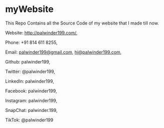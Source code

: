 # myWebsite
This Repo Contains all the Source Code of my website that I made till now.

Website: http://palwinder199.com/,

Phone: +91 814 611 8255,

Email: palwinder199@gmail.com, hi@palwinder199.com,

Github: palwinder199,

Twitter: @palwinder199,

LinkedIn: palwinder199,

Facebook: palwinder199,

Instagram: palwinder199,

SnapChat: palwinder.199,

TikTok: @palwinder199
